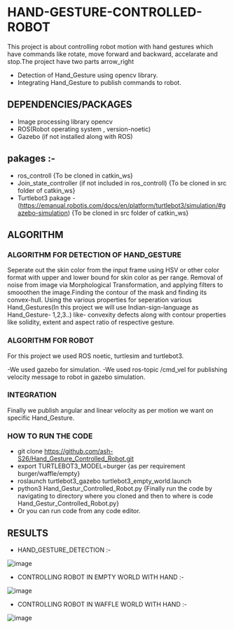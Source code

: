 # HAND-GESTURE-CONTROLLED-ROBOT
This project is about controlling robot motion with hand gestures which have commands like rotate, move forward and backward, accelarate and stop.The project have two parts arrow_right

- Detection of Hand_Gesture using opencv library.
- Integrating Hand_Gesture to publish commands to robot.
## DEPENDENCIES/PACKAGES
- Image processing library opencv
- ROS(Robot operating system , version-noetic)
- Gazebo (if not installed along with ROS)
## pakages :-
- ros_controll {To be cloned in catkin_ws}
- Join_state_controller (if not included in ros_controll) {To be cloned in src folder of catkin_ws}
- Turtlebot3 pakage - (https://emanual.robotis.com/docs/en/platform/turtlebot3/simulation/#gazebo-simulation) {To be cloned in src folder of catkin_ws}
## ALGORITHM
### ALGORITHM FOR DETECTION OF HAND_GESTURE
Seperate out the skin color from the input frame using HSV or other color format with upper and lower bound for skin color as per range. Removal of noise from image via Morphological Transformation, and applying filters to smooothen the image.Finding the contour of the mask and finding its convex-hull.
Using the various properties for seperation various Hand_Gestures(In this project we will use Indian-sign-language as Hand_Gesture- 1,2,3..) like- convexity defects along with contour properties like solidity, extent and aspect ratio of respective gesture.
### ALGORITHM FOR ROBOT
For this project we used ROS noetic, turtlesim and turtlebot3.

-We used gazebo for simulation.
-We used ros-topic /cmd_vel for publishing velocity message to robot in gazebo simulation.
### INTEGRATION
Finally we publish angular and linear velocity as per motion we want on specific Hand_Gesture.

### HOW TO RUN THE CODE
- git clone https://github.com/ash-S26/Hand_Gesture_Controlled_Robot.git
- export TURTLEBOT3_MODEL=burger {as per requirement burger/waffle/empty}
- roslaunch turtlebot3_gazebo turtlebot3_empty_world.launch
- python3 Hand_Gestur_Controlled_Robot.py {Finally run the code by navigating to directory where you cloned and then to where is code Hand_Gestur_Controlled_Robot.py}
- Or you can run code from any code editor.

## RESULTS
- HAND_GESTURE_DETECTION :-

![image](https://user-images.githubusercontent.com/88196192/172039668-3b382d9f-9372-4dcc-827a-d7e48cfa847d.png)

- CONTROLLING ROBOT IN EMPTY WORLD WITH HAND :-

![image](https://user-images.githubusercontent.com/88196192/172039684-40f2b8c3-c855-4d8a-b355-3fb692707d62.png)
- CONTROLLING ROBOT IN WAFFLE WORLD WITH HAND :-

![image](https://user-images.githubusercontent.com/88196192/172039692-9ecfbe4e-21b0-47f7-ba88-c482eb56874d.png)
